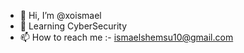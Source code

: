 - 👋 Hi, I’m @xoismael
- 👀 Learning CyberSecurity
- 📫 How to reach me :- ismaelshemsu10@gmail.com

<!---
xoismael/xoismael is a ✨ special ✨ repository because its `README.md` (this file) appears on your GitHub profile.
You can click the Preview link to take a look at your changes.
--->
